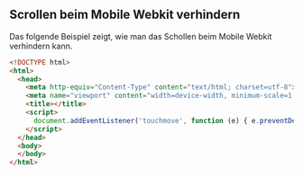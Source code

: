 ## Scrollen beim Mobile Webkit verhindern

Das folgende Beispiel zeigt, wie man das Schollen beim Mobile Webkit verhindern kann.

```html
<!DOCTYPE html>
<html>
  <head>
    <meta http-equiv="Content-Type" content="text/html; charset=utf-8">
    <meta name="viewport" content="width=device-width, minimum-scale=1.0, maximum-scale=1.0">
    <title></title>
    <script>
      document.addEventListener('touchmove', function (e) { e.preventDefault(); }, false);
    </script>
  </head>
  <body>
  </body>
</html>
```
